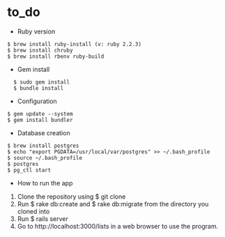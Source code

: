 # to_do



* Ruby version
```
$ brew install ruby-install (v: ruby 2.2.3)
$ brew install chruby
$ brew install rbenv ruby-build

```

* Gem install
```
  $ sudo gem install
  $ bundle install
```

* Configuration

```
$ gem update --system
$ gem install bundler

```

* Database creation
```
$ brew install postgres
$ echo "export PGDATA=/usr/local/var/postgres" >> ~/.bash_profile
$ source ~/.bash_profile
$ postgres
$ pg_ctl start

```



* How to run the app
1. Clone the repository using $ git clone
2. Run $ rake db:create and $ rake db:migrate from the directory you cloned into
3. Run $ rails server
4. Go to http://localhost:3000/lists in a web browser to use the program.
